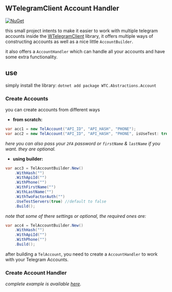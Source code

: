 ## WTelegramClient Account Handler
[![NuGet](https://img.shields.io/nuget/v/WTC.Abstractions.Account)](https://www.nuget.org/packages/WTC.Abstractions.Account)

this small project intents to make it easier to work with multiple telegram accounts inside the [WTelegramClient](https://github.com/wiz0u/WTelegramClient) library, it offers multiple ways of constructing accounts as well as a nice little `AccountBuilder`.

it also offers a `AccountHandler` which can handle all your accounts and have some extra functionality.

## use

simply install the library: `dotnet add package WTC.Abstractions.Account`

### Create Accounts

you can create accounts from different ways

- **from scratch:**
```csharp
var acc1 = new TelAccount("API_ID", "API_HASH", "PHONE");
var acc2 = new TelAccount("API_ID", "API_HASH", "PHONE", isUseTest: true);
```
*here you can also pass your `2FA` password or `firstName` & `lastName` if you want. they are optional.*

- **using builder:**

```csharp
var acc3 = TelAccountBuilder.New()
    .WithHash("")
    .WithApiId("")
    .WithPhone("")
    .WithFirstName("")
    .WithLastName("")
    .WithTwoFactorAuth("")
    .UseTestServers(true) //default to false
    .Build();
```
*note that some of there settings or optional, the required ones are:*
```csharp
var acc4 = TelAccountBuilder.New()
    .WithHash("")
    .WithApiId("")
    .WithPhone("")
    .Build();
```

after building a `TelAccount`, you need to create a `AccountHandler` to work with your Telegram Accounts.

### Create Account Handler



*complete example is available [here](https://github.com/MrAliSalehi/WTC.Abstractions.Account/blob/master/WTC.Abstractions.Account.Test/Program.cs).*

